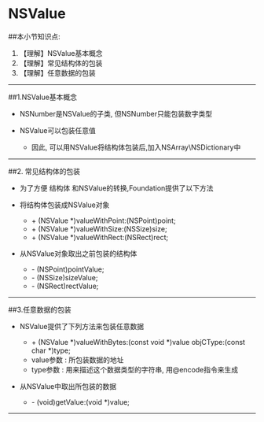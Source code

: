 # NSValue
##本小节知识点:
1. 【理解】NSValue基本概念
2. 【理解】常见结构体的包装
3. 【理解】任意数据的包装
---

##1.NSValue基本概念
- NSNumber是NSValue的子类, 但NSNumber只能包装数字类型

- NSValue可以包装任意值
    + 因此, 可以用NSValue将结构体包装后,加入NSArray\NSDictionary中

---

##2. 常见结构体的包装
- 为了方便 结构体 和NSValue的转换,Foundation提供了以下方法
- 将结构体包装成NSValue对象

    + \+ (NSValue *)valueWithPoint:(NSPoint)point;
    + \+ (NSValue *)valueWithSize:(NSSize)size;
    + \+ (NSValue *)valueWithRect:(NSRect)rect;

- 从NSValue对象取出之前包装的结构体
    + \- (NSPoint)pointValue;
    + \- (NSSize)sizeValue;
    + \- (NSRect)rectValue;

---

##3.任意数据的包装
- NSValue提供了下列方法来包装任意数据
    + \+ (NSValue *)valueWithBytes:(const void *)value objCType:(const char *)type;
    + value参数 : 所包装数据的地址
    + type参数 : 用来描述这个数据类型的字符串, 用@encode指令来生成

- 从NSValue中取出所包装的数据
    + \- (void)getValue:(void *)value;


---
